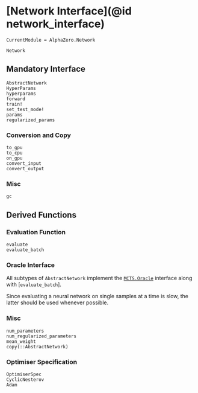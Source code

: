 # [Network Interface](@id network_interface)

```@meta
CurrentModule = AlphaZero.Network
```

```@docs
Network
```

## Mandatory Interface

```@docs
AbstractNetwork
HyperParams
hyperparams
forward
train!
set_test_mode!
params
regularized_params
```

### Conversion and Copy

```@docs
to_gpu
to_cpu
on_gpu
convert_input
convert_output
```

### Misc

```@docs
gc
```

## Derived Functions

### Evaluation Function

```@docs
evaluate
evaluate_batch
```

### Oracle Interface

All subtypes of `AbstractNetwork` implement the
[`MCTS.Oracle`](@ref) interface along with [`evaluate_batch`].

Since evaluating a neural network on single samples at a
time is slow, the latter should be used whenever possible.

### Misc

```@docs
num_parameters
num_regularized_parameters
mean_weight
copy(::AbstractNetwork)
```

### Optimiser Specification

```@docs
OptimiserSpec
CyclicNesterov
Adam
```
